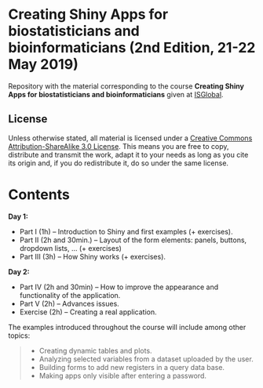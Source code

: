 # Creating Shiny Apps for biostatisticians and bioinformaticians (2nd Edition, 21-22 May 2019)

Repository with the material corresponding to the course __Creating Shiny Apps for biostatisticians and bioinformaticians__ given at 
[ISGlobal](http://www.isglobal.org). 


## License
 
Unless otherwise stated, all material is licensed under a
[Creative Commons Attribution-ShareAlike 3.0 License](http://creativecommons.org/licenses/by-sa/3.0/).
This means you are free to copy, distribute and transmit the work,
adapt it to your needs as long as you cite its origin and, if you do redistribute it, do so under the same license.

# Contents

**Day 1:**

- Part I (1h) – Introduction to Shiny and first examples (+ exercises).
- Part II (2h and 30min.) – Layout of the form elements: panels, buttons, dropdown lists, … (+ exercises)
- Part III (3h) – How Shiny works (+ exercises).

**Day 2:**

- Part IV (2h and 30min) – How to improve the appearance and functionality of the application.
- Part V (2h) – Advances issues.
- Exercise (2h) – Creating a real application.

The examples introduced throughout the course will include among other topics:

> *	Creating dynamic tables and plots.
> *	Analyzing selected variables from a dataset uploaded by the user.
> *	Building forms to add new registers in a query data base.
> *	Making apps only visible after entering a password.



